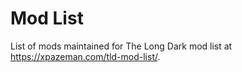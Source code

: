 # Mod List

List of mods maintained for The Long Dark mod list at https://xpazeman.com/tld-mod-list/.
